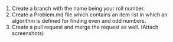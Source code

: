 1. Create a branch with the name being your roll number.
2. Create a Problem.md file which contains an item list in which an algorithm is defined for finding even
and odd numbers.
3. Create a pull request and merge the request as well. (Attach screenshots)
